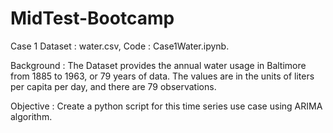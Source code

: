 # MidTest-Bootcamp

Case 1
Dataset : water.csv, Code : Case1Water.ipynb.

Background : The Dataset provides the annual water usage in Baltimore from 1885 to 1963, or 79 years of data.
The values are in the units of liters per capita per day, and there are 79 observations.

Objective : Create a python script for this time series use case using ARIMA algorithm.

